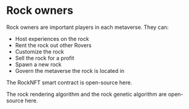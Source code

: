 # Rock owners

Rock owners are important players in each metaverse. They can:

* Host experiences on the rock&#x20;
* Rent the rock out other Rovers
* Customize the rock
* Sell the rock for a profit&#x20;
* Spawn a new rock
* Govern the metaverse the rock is located in

The RockNFT smart contract is open-source here.

The rock rendering algorithm and the rock genetic algorithm are open-source here.
